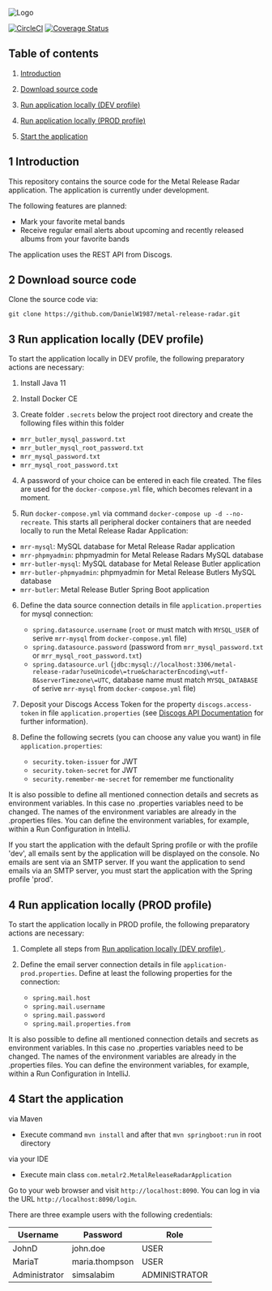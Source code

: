 ![Logo](https://github.com/Waginator/metal-release-radar/blob/master/misc/logo.png) 

[![CircleCI](https://circleci.com/gh/DanielW1987/metal-release-radar/tree/master.svg?style=svg)](https://circleci.com/gh/DanielW1987/metal-release-radar/tree/master)
[![Coverage Status](https://coveralls.io/repos/github/DanielW1987/metal-release-radar/badge.svg?branch=master)](https://coveralls.io/github/DanielW1987/metal-release-radar?branch=master)

## Table of contents
1. [ Introduction ](#introduction)

2. [ Download source code ](#download-source-code)

3. [ Run application locally (DEV profile) ](#run-application-locally-dev)

4. [ Run application locally (PROD profile) ](#run-application-locally-prod)

5. [ Start the application ](#start-application)

<a name="introduction"></a>
## 1 Introduction
This repository contains the source code for the Metal Release Radar application. The application is currently under development. 

The following features are planned:
- Mark your favorite metal bands
- Receive regular email alerts about upcoming and recently released albums from your favorite bands

The application uses the REST API from Discogs.

<a name="download-source-code"></a>
## 2 Download source code

Clone the source code via:

```
git clone https://github.com/DanielW1987/metal-release-radar.git
```

<a name="run-application-locally-dev"></a>
## 3 Run application locally (DEV profile)

To start the application locally in DEV profile, the following preparatory actions are necessary:

1. Install Java 11

2. Install Docker CE

3. Create folder `.secrets` below the project root directory and create the following files within this folder
  - `mrr_butler_mysql_password.txt`
  - `mrr_butler_mysql_root_password.txt`
  - `mrr_mysql_password.txt`
  - `mrr_mysql_root_password.txt`

4. A password of your choice can be entered in each file created. The files are used for the `docker-compose.yml` file, which becomes relevant in a moment.

5. Run `docker-compose.yml` via command `docker-compose up -d --no-recreate`. This starts all peripheral docker containers that are needed locally to run the Metal Release Radar Application:
  - `mrr-mysql`: MySQL database for Metal Release Radar application 
  - `mrr-phpmyadmin`: phpmyadmin for Metal Release Radars MySQL database
  - `mrr-butler-mysql`: MySQL database for Metal Release Butler application 
  - `mrr-butler-phpmyadmin`: phpmyadmin for Metal Release Butlers MySQL database
  - `mrr-butler`: Metal Release Butler Spring Boot application

6. Define the data source connection details in file `application.properties` for mysql connection:
    - `spring.datasource.username` (`root` or must match with `MYSQL_USER` of serive `mrr-mysql` from `docker-compose.yml` file)
    - `spring.datasource.password` (password from `mrr_mysql_password.txt` or `mrr_mysql_root_password.txt`)
    - `spring.datasource.url` (`jdbc:mysql://localhost:3306/metal-release-radar?useUnicode\=true&characterEncoding\=utf-8&serverTimezone\=UTC`, database name must match `MYSQL_DATABASE` of serive `mrr-mysql` from `docker-compose.yml` file)

7. Deposit your Discogs Access Token for the property `discogs.access-token` in file `application.properties` (see [Discogs API Documentation](https://www.discogs.com/developers/) for further information).

8. Define the following secrets (you can choose any value you want) in file `application.properties`:
    - `security.token-issuer` for JWT
    - `security.token-secret` for JWT
    - `security.remember-me-secret` for remember me functionality

It is also possible to define all mentioned connection details and secrets as environment variables. In this case no .properties variables need to be changed. The names of the environment variables are already in the .properties files. You can define the environment variables, for example, within a Run Configuration in IntelliJ.

If you start the application with the default Spring profile or with the profile 'dev', all emails sent by the application will be displayed on the console. No emails are sent via an SMTP server. If you want the application to send emails via an SMTP server, you must start the application with the Spring profile 'prod'. 

<a name="run-application-locally-prod"></a>
## 4 Run application locally (PROD profile)

To start the application locally in PROD profile, the following preparatory actions are necessary:

1. Complete all steps from [ Run application locally (DEV profile) ](#run-application-locally-dev).

2. Define the email server connection details in file `application-prod.properties`. Define at least the following properties for the connection:
    - `spring.mail.host`
    - `spring.mail.username`
    - `spring.mail.password`
    - `spring.mail.properties.from`

It is also possible to define all mentioned connection details and secrets as environment variables. In this case no .properties variables need to be changed. The names of the environment variables are already in the .properties files. You can define the environment variables, for example, within a Run Configuration in IntelliJ.

<a name="start-application"></a>
## 4 Start the application

via Maven
- Execute command `mvn install` and after that `mvn springboot:run` in root directory

via your IDE
- Execute main class `com.metalr2.MetalReleaseRadarApplication`

Go to your web browser and visit `http://localhost:8090`.
You can log in via the URL `http://localhost:8090/login`. 

There are three example users with the following credentials:

| Username       | Password       | Role           |
| -------------- | -------------- | -------------- |
| JohnD          | john.doe       | USER           |
| MariaT         | maria.thompson | USER           |
| Administrator  | simsalabim     | ADMINISTRATOR  |
